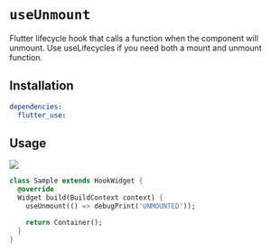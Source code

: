 # `useUnmount`

Flutter lifecycle hook that calls a function when the component will unmount. Use useLifecycles if you need both a mount and unmount function.

## Installation

```yaml
dependencies:
  flutter_use:
```

## Usage

[![](https://img.shields.io/badge/demo-%20%20%20%F0%9F%9A%80-green.svg)](https://wasabeef.github.io/flutter_use/#/use-unmount)

```dart
class Sample extends HookWidget {
  @override
  Widget build(BuildContext context) {
    useUnmount(() => debugPrint('UNMOUNTED'));

    return Container();
  }
}
```
